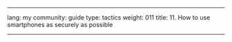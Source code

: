 

---

lang: my
community: guide
type: tactics
weight: 011
title: 11. How to use smartphones as securely as possible

---

<stub>

